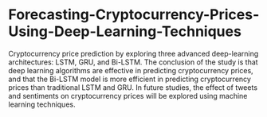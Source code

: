 # Forecasting-Cryptocurrency-Prices-Using-Deep-Learning-Techniques
Cryptocurrency price prediction by exploring three advanced deep-learning architectures: LSTM, GRU, and Bi-LSTM.
The conclusion of the study is that deep learning algorithms are effective in predicting cryptocurrency prices, and that the Bi-LSTM model is more efficient in predicting cryptocurrency prices than traditional LSTM and GRU. In future studies, the effect of tweets and sentiments on cryptocurrency prices will be explored using machine learning techniques.

